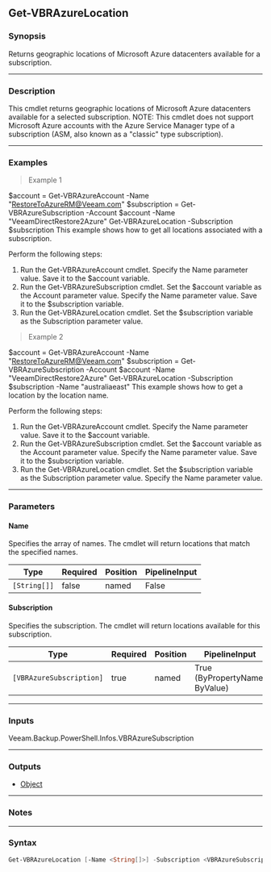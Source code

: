 Get-VBRAzureLocation
--------------------

### Synopsis
Returns geographic locations of Microsoft Azure datacenters available for a subscription.

---

### Description

This cmdlet returns geographic locations of Microsoft Azure datacenters available for a selected subscription.
NOTE: This cmdlet does not support Microsoft Azure accounts with the Azure Service Manager type of a subscription (ASM, also known as a "classic" type subscription).

---

### Examples
> Example 1

$account = Get-VBRAzureAccount -Name "RestoreToAzureRM@Veeam.com"
$subscription = Get-VBRAzureSubscription -Account $account -Name "VeeamDirectRestore2Azure"
Get-VBRAzureLocation -Subscription $subscription
This example shows how to get all locations associated with a subscription.

Perform the following steps:
1. Run the Get-VBRAzureAccount cmdlet. Specify the Name parameter value. Save it to the $account variable.
2. Run the Get-VBRAzureSubscription cmdlet. Set the $account variable as the Account parameter value. Specify the Name parameter value. Save it to the $subscription variable.
3. Run the Get-VBRAzureLocation cmdlet. Set the $subscription variable as the Subscription parameter value.
> Example 2

$account = Get-VBRAzureAccount -Name "RestoreToAzureRM@Veeam.com"
$subscription = Get-VBRAzureSubscription -Account $account -Name "VeeamDirectRestore2Azure"
Get-VBRAzureLocation -Subscription $subscription -Name "australiaeast"
This example shows how to get a location by the location name.

Perform the following steps:
1. Run the Get-VBRAzureAccount cmdlet. Specify the Name parameter value. Save it to the $account variable.
2. Run the Get-VBRAzureSubscription cmdlet. Set the $account variable as the Account parameter value. Specify the Name parameter value. Save it to the $subscription variable.
3. Run the Get-VBRAzureLocation cmdlet. Set the $subscription variable as the Subscription parameter value. Specify the Name parameter value.

---

### Parameters
#### **Name**
Specifies the array of names.
The cmdlet will return locations that match the specified names.

|Type        |Required|Position|PipelineInput|
|------------|--------|--------|-------------|
|`[String[]]`|false   |named   |False        |

#### **Subscription**
Specifies the subscription.
The cmdlet will return locations available for this subscription.

|Type                    |Required|Position|PipelineInput                 |
|------------------------|--------|--------|------------------------------|
|`[VBRAzureSubscription]`|true    |named   |True (ByPropertyName, ByValue)|

---

### Inputs
Veeam.Backup.PowerShell.Infos.VBRAzureSubscription

---

### Outputs
* [Object](https://learn.microsoft.com/en-us/dotnet/api/System.Object)

---

### Notes

---

### Syntax
```PowerShell
Get-VBRAzureLocation [-Name <String[]>] -Subscription <VBRAzureSubscription> [<CommonParameters>]
```
